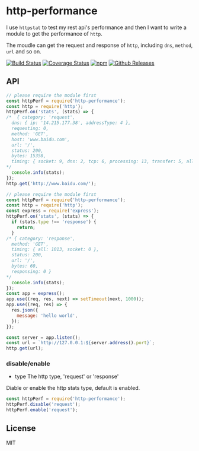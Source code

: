 # http-performance

I use `httpstat` to test my rest api's performance and then I want to write a module to get the performance of `http`.

The moudle can get the request and response of `http`, including `dns`, `method`, `url` and so on.

[![Build Status](https://travis-ci.org/vicanso/http-performance.svg?branch=master)](https://travis-ci.org/vicanso/http-performance)
[![Coverage Status](https://img.shields.io/coveralls/vicanso/http-performance/master.svg?style=flat)](https://coveralls.io/r/vicanso/http-performance?branch=master)
[![npm](http://img.shields.io/npm/v/http-performance.svg?style=flat-square)](https://www.npmjs.org/package/http-performance)
[![Github Releases](https://img.shields.io/npm/dm/http-performance.svg?style=flat-square)](https://github.com/vicanso/http-performance)

## API

```js
// please require the module first
const httpPerf = require('http-performance');
const http = require('http');
httpPerf.on('stats', (stats) => {
/*  { category: 'request',
  dns: { ip: '14.215.177.38', addressType: 4 },
  requesting: 0,
  method: 'GET',
  host: 'www.baidu.com',
  url: '/',
  status: 200,
  bytes: 15358,
  timing: { socket: 9, dns: 2, tcp: 6, processing: 13, transfer: 5, all: 35 } }
*/
  console.info(stats);
});
http.get('http://www.baidu.com/');
```


```js
// please require the module first
const httpPerf = require('http-performance');
const http = require('http');
const express = require('express');
httpPerf.on('stats', (stats) => {
  if (stats.type !== 'response') {
    return;
  }
/* { category: 'response',
  method: 'GET',
  timing: { all: 1013, socket: 0 },
  status: 200,
  url: '/',
  bytes: 60,
  responsing: 0 }
*/
  console.info(stats);
});
const app = express();
app.use((req, res, next) => setTimeout(next, 1000));
app.use((req, res) => {
  res.json({
    message: 'hello world',
  });
});

const server = app.listen();
const url = `http://127.0.0.1:${server.address().port}`;
http.get(url);
```

### disable/enable

- type The http type, 'request' or 'response'

Diable or enable the http stats type, default is enabled.

```js
const httpPerf = require('http-performance');
httpPerf.disable('request');
httpPerf.enable('request');
```

## License

MIT
